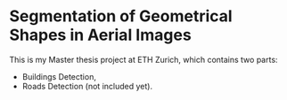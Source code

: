 # Segmentation of Geometrical Shapes in Aerial Images
This is my Master thesis project at ETH Zurich, which contains two parts:
* Buildings Detection,
* Roads Detection (not included yet).